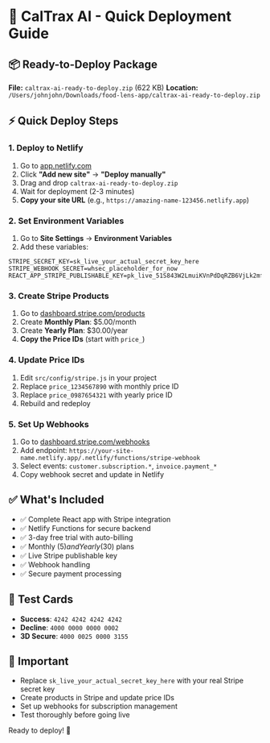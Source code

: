 # 🚀 CalTrax AI - Quick Deployment Guide

## 📦 Ready-to-Deploy Package
**File:** `caltrax-ai-ready-to-deploy.zip` (622 KB)
**Location:** `/Users/johnjohn/Downloads/food-lens-app/caltrax-ai-ready-to-deploy.zip`

## ⚡ Quick Deploy Steps

### 1. Deploy to Netlify
1. Go to [app.netlify.com](https://app.netlify.com)
2. Click **"Add new site"** → **"Deploy manually"**
3. Drag and drop `caltrax-ai-ready-to-deploy.zip`
4. Wait for deployment (2-3 minutes)
5. **Copy your site URL** (e.g., `https://amazing-name-123456.netlify.app`)

### 2. Set Environment Variables
1. Go to **Site Settings** → **Environment Variables**
2. Add these variables:

```
STRIPE_SECRET_KEY=sk_live_your_actual_secret_key_here
STRIPE_WEBHOOK_SECRET=whsec_placeholder_for_now
REACT_APP_STRIPE_PUBLISHABLE_KEY=pk_live_51S843W2LmuiKVnPdDqRZB6VjLk2mflxRjmcGJEGFgeYBiD1qS8pihppJdJNwGVnU7r1BNEl1gmqJ0qtOMq67dNsq00hfphXU8o
```

### 3. Create Stripe Products
1. Go to [dashboard.stripe.com/products](https://dashboard.stripe.com/products)
2. Create **Monthly Plan**: $5.00/month
3. Create **Yearly Plan**: $30.00/year
4. **Copy the Price IDs** (start with `price_`)

### 4. Update Price IDs
1. Edit `src/config/stripe.js` in your project
2. Replace `price_1234567890` with monthly price ID
3. Replace `price_0987654321` with yearly price ID
4. Rebuild and redeploy

### 5. Set Up Webhooks
1. Go to [dashboard.stripe.com/webhooks](https://dashboard.stripe.com/webhooks)
2. Add endpoint: `https://your-site-name.netlify.app/.netlify/functions/stripe-webhook`
3. Select events: `customer.subscription.*`, `invoice.payment_*`
4. Copy webhook secret and update in Netlify

## ✅ What's Included
- ✅ Complete React app with Stripe integration
- ✅ Netlify Functions for secure backend
- ✅ 3-day free trial with auto-billing
- ✅ Monthly ($5) and Yearly ($30) plans
- ✅ Live Stripe publishable key
- ✅ Webhook handling
- ✅ Secure payment processing

## 🧪 Test Cards
- **Success**: `4242 4242 4242 4242`
- **Decline**: `4000 0000 0000 0002`
- **3D Secure**: `4000 0025 0000 3155`

## 🚨 Important
- Replace `sk_live_your_actual_secret_key_here` with your real Stripe secret key
- Create products in Stripe and update price IDs
- Set up webhooks for subscription management
- Test thoroughly before going live

Ready to deploy! 🎯

